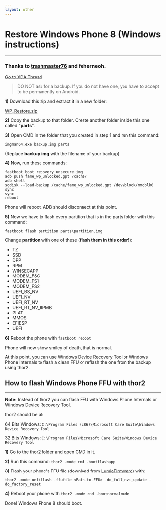 ```yaml
---
layout: other
---
```


# Restore Windows Phone 8 (Windows instructions)
_____________
### Thanks to <a href="https://forum.xda-developers.com/member.php?u=7887107">trashmaster76</a> and feherneoh. 
<a href="https://forum.xda-developers.com/nokia-lumia-520/development/restore-windows-phone-8-installed-t3608223" class="btn2">Go to XDA Thread</a>

> DO NOT ask for a backup. If you do not have one, you have to accept to be permanently on Android.


**1)** Download this zip and extract it in a new folder:

<a href="./WP_Restore.zip" class="btn2">WP_Restore.zip</a>

**2)** Copy the backup to that folder. Create another folder inside this one called "**parts**".

**3)** Open CMD in the folder that you created in step 1 and run this command: 

```imgman64.exe backup.img parts```

(Replace **backup.img** with the filename of your backup)

**4)** Now, run these commands:

```
fastboot boot recovery_unsecure.img
adb push fame_wp_unlocked.gpt /cache/
adb shell
sgdisk --load-backup /cache/fame_wp_unlocked.gpt /dev/block/mmcblk0
sync
sync
reboot
```

Phone will reboot. ADB should disconnect at this point.

**5)** Now we have to flash every partition that is in the parts folder with this command:

```
fastboot flash partition parts\partition.img
```

Change **partition** with one of these (**flash them in this order!**):

* TZ
* SSD
* DPP
* RPM
* WINSECAPP
* MODEM_FSG
* MODEM_FS1
* MODEM_FS2
* UEFI_BS_NV
* UEFI_NV
* UEFI_RT_NV
* UEFI_RT_NV_RPMB
* PLAT
* MMOS
* EFIESP
* UEFI

**6)** Reboot the phone with ```fastboot reboot```

Phone will now show smiley of death, that is normal.

At this point, you can use Windows Device Recovery Tool or Windows Phone Internals to flash a clean FFU or reflash the one from the backup using thor2.

## How to flash Windows Phone FFU with thor2
___________________
**Note:** Instead of thor2 you can flash FFU with Windows Phone Internals or Windows Device Recovery Tool.

thor2 should be at:

64 Bits Windows: ```C:\Program Files (x86)\Microsoft Care Suite\Windows Device Recovery Tool```

32 Bits Windows: ```C:\Program Files\Microsoft Care Suite\Windows Device Recovery Tool```

**1)** Go to the thor2 folder and open CMD in it.

**2)** Run this command: ```thor2 -mode rnd -bootflashapp```

**3)** Flash your phone's FFU file (download from <a href="https://lumiafirmware.com/">LumiaFirmware</a>) with:

```thor2 -mode uefiflash -ffufile <Path-to-FFU> -do_full_nvi_update -do_factory_reset```

**4)** Reboot your phone with ```thor2 -mode rnd -bootnormalmode```

Done! Windows Phone 8 should boot.
